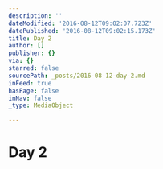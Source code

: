 ```yaml
---
description: ''
dateModified: '2016-08-12T09:02:07.723Z'
datePublished: '2016-08-12T09:02:15.173Z'
title: Day 2
author: []
publisher: {}
via: {}
starred: false
sourcePath: _posts/2016-08-12-day-2.md
inFeed: true
hasPage: false
inNav: false
_type: MediaObject

---
```

# Day 2